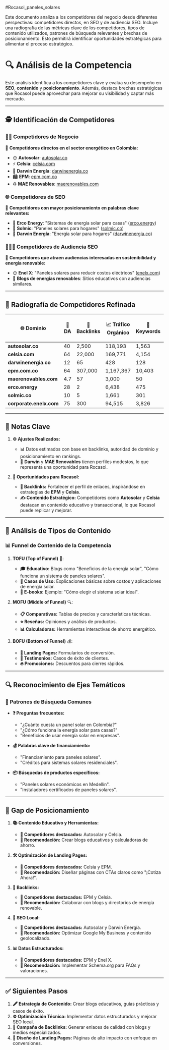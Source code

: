 #Rocasol_paneles_solares 

Este documento analiza a los competidores del negocio desde diferentes perspectivas: competidores directos, en SEO y de audiencia SEO. Incluye una radiografía de las métricas clave de los competidores, tipos de contenido utilizados, patrones de búsqueda relevantes y brechas de posicionamiento. Esto permitirá identificar oportunidades estratégicas para alimentar el proceso estratégico.

# 🔍 **Análisis de la Competencia**

Este análisis identifica a los competidores clave y evalúa su desempeño en **SEO**, **contenido** y **posicionamiento**. Además, destaca brechas estratégicas que Rocasol puede aprovechar para mejorar su visibilidad y captar más mercado.

---

## 🕵️ **Identificación de Competidores**

### **👨‍💻 Competidores de Negocio**

🌟 **Competidores directos en el sector energético en Colombia:**

- 🌞 **Autosolar**: [autosolar.co](https://autosolar.co)
- ⚡ **Celsia**: [celsia.com](https://www.celsia.com/es/)
- 🌱 **Darwin Energía**: [darwinenergia.co](https://darwinenergia.co/)
- 🏙️ **EPM**: [epm.com.co](https://www.epm.com.co/)
- ♻️ **MAE Renovables**: [maerenovables.com](https://maerenovables.com/)

### **🌐 Competidores de SEO**

🚀 **Competidores con mayor posicionamiento en palabras clave relevantes:**

- 🌟 **Erco Energy**: "Sistemas de energía solar para casas" ([erco.energy](https://erco.energy/co/servicios/energia-solar/sistemas-energia-solar-para-casas))
- 🌟 **Solmic**: "Paneles solares para hogares" ([solmic.co](https://www.solmic.co/paneles-solares-para-hogares))
- 🌟 **Darwin Energía**: "Energía solar para hogares" ([darwinenergia.co](https://darwinenergia.co/energia-para-hogares/))

### **🧑‍🤝‍🧑 Competidores de Audiencia SEO**

🎯 **Competidores que atraen audiencias interesadas en sostenibilidad y energía renovable:**

- 🌞 **Enel X**: "Paneles solares para reducir costos eléctricos" ([enelx.com](https://corporate.enelx.com/es/stories/2021/03/solar-panels-reduce-electricity-costs))
- 📘 **Blogs de energías renovables**: Sitios educativos con audiencias similares.

---

## 🔬 **Radiografía de Competidores Refinada**

|**🌐 Dominio**|**🌟 DA**|**🔗 Backlinks**|**📈 Tráfico Orgánico**|**🔑 Keywords**|**🏅 Kws P1**|**🥈 Kws 2-3**|**🥉 Kws 4-10**|**🎯 Kws 11-20**|
|---|---|---|---|---|---|---|---|---|
|**autosolar.co**|40|2,500|118,193|1,563|15|40|100|200|
|**celsia.com**|64|22,000|169,771|4,154|20|50|150|250|
|**darwinenergia.co**|12|65|428|128|5|20|40|70|
|**epm.com.co**|64|307,000|1,167,367|10,403|30|100|300|400|
|**maerenovables.com**|4.7|57|3,000|50|3|10|20|30|
|**erco.energy**|28|2|6,438|475|1|1|1|2|
|**solmic.co**|10|5|1,661|301|2|5|10|15|
|**corporate.enelx.com**|75|300|94,515|3,826|10|50|100|150|

---

## 📌 **Notas Clave**

1. **⚙️ Ajustes Realizados:**
    
    - 📊 Datos estimados con base en backlinks, autoridad de dominio y posicionamiento en rankings.
    - 🌱 **Darwin** y **MAE Renovables** tienen perfiles modestos, lo que representa una oportunidad para Rocasol.
2. **🎯 Oportunidades para Rocasol:**
    
    - **🔗 Backlinks:** Fortalecer el perfil de enlaces, inspirándose en estrategias de **EPM** y **Celsia**.
    - **✍️ Contenido Estratégico:** Competidores como **Autosolar** y **Celsia** destacan en contenido educativo y transaccional, lo que Rocasol puede replicar y mejorar.

---

## 📝 **Análisis de Tipos de Contenido**

### **📊 Funnel de Contenido de la Competencia**

1. **TOFU (Top of Funnel)** 🌱:
    
    - **🎓 Educativo:** Blogs como "Beneficios de la energía solar", "Cómo funciona un sistema de paneles solares".
    - **📘 Casos de Uso:** Explicaciones básicas sobre costos y aplicaciones de energía solar.
    - **📕 E-books:** Ejemplo: "Cómo elegir el sistema solar ideal".
2. **MOFU (Middle of Funnel)** 🔍:
    
    - **📋 Comparativas:** Tablas de precios y características técnicas.
    - **⭐ Reseñas:** Opiniones y análisis de productos.
    - **📊 Calculadoras:** Herramientas interactivas de ahorro energético.
3. **BOFU (Bottom of Funnel)** 💰:
    
    - **📄 Landing Pages:** Formularios de conversión.
    - **💬 Testimonios:** Casos de éxito de clientes.
    - **🔥 Promociones:** Descuentos para cierres rápidos.

---

## 🔍 **Reconocimiento de Ejes Temáticos**

### **🔑 Patrones de Búsqueda Comunes**

- **❓ Preguntas frecuentes:**
    
    - "¿Cuánto cuesta un panel solar en Colombia?"
    - "¿Cómo funciona la energía solar para casas?"
    - "Beneficios de usar energía solar en empresas".
- **💰 Palabras clave de financiamiento:**
    
    - "Financiamiento para paneles solares".
    - "Créditos para sistemas solares residenciales".
- **📦 Búsquedas de productos específicos:**
    
    - "Paneles solares económicos en Medellín".
    - "Instaladores certificados de paneles solares".

---

## 🚀 **Gap de Posicionamiento**

1. **📚 Contenido Educativo y Herramientas:**
    
    - **🌟 Competidores destacados:** Autosolar y Celsia.
    - **🎯 Recomendación:** Crear blogs educativos y calculadoras de ahorro.
2. **🛠️ Optimización de Landing Pages:**
    
    - **🏅 Competidores destacados:** Celsia y EPM.
    - **📢 Recomendación:** Diseñar páginas con CTAs claros como "¡Cotiza Ahora!".
3. **🔗 Backlinks:**
    
    - **🏅 Competidores destacados:** EPM y Celsia.
    - **🤝 Recomendación:** Colaborar con blogs y directorios de energía renovable.
4. **📍 SEO Local:**
    
    - **🌟 Competidores destacados:** Autosolar y Darwin Energía.
    - **📢 Recomendación:** Optimizar Google My Business y contenido geolocalizado.
5. **📊 Datos Estructurados:**
    
    - **🌟 Competidores destacados:** EPM y Enel X.
    - **📢 Recomendación:** Implementar Schema.org para FAQs y valoraciones.

---

## ✅ **Siguientes Pasos**

1. **🖋 Estrategia de Contenido:** Crear blogs educativos, guías prácticas y casos de éxito.
2. **⚙️ Optimización Técnica:** Implementar datos estructurados y mejorar SEO local.
3. **🔗 Campaña de Backlinks:** Generar enlaces de calidad con blogs y medios especializados.
4. **📄 Diseño de Landing Pages:** Páginas de alto impacto con enfoque en conversiones.